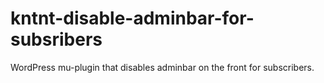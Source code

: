 # kntnt-disable-adminbar-for-subsribers
WordPress mu-plugin that disables adminbar on the front for subscribers.
